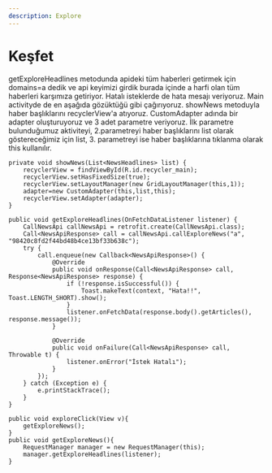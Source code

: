 ```yaml
---
description: Explore
---
```


# Keşfet

getExploreHeadlines metodunda apideki tüm haberleri getirmek için domains=a dedik ve api keyimizi girdik burada içinde a harfi olan tüm haberleri karşımıza getiriyor. Hatalı isteklerde de hata mesajı veriyoruz. Main activityde de en aşağıda gözüktüğü gibi çağırıyoruz. showNews metoduyla haber başlıklarını recyclerView'a atıyoruz. CustomAdapter adında bir adapter oluşturuyoruz ve 3 adet parametre veriyoruz. İlk parametre bulunduğumuz aktiviteyi, 2.parametreyi haber başlıklarını list olarak göstereceğimiz için list, 3. parametreyi ise haber başlıklarına tıklanma olarak this kullanılır.

```
private void showNews(List<NewsHeadlines> list) {
    recyclerView = findViewById(R.id.recycler_main);
    recyclerView.setHasFixedSize(true);
    recyclerView.setLayoutManager(new GridLayoutManager(this,1));
    adapter=new CustomAdapter(this,list,this);
    recyclerView.setAdapter(adapter);
}
```

```
public void getExploreHeadlines(OnFetchDataListener listener) {
    CallNewsApi callNewsApi = retrofit.create(CallNewsApi.class);
    Call<NewsApiResponse> call = callNewsApi.callExploreNews("a", "98420c8fd2f44bd48b4ce13bf33b638c");
    try {
        call.enqueue(new Callback<NewsApiResponse>() {
            @Override
            public void onResponse(Call<NewsApiResponse> call, Response<NewsApiResponse> response) {
                if (!response.isSuccessful()) {
                    Toast.makeText(context, "Hata!!", Toast.LENGTH_SHORT).show();
                }
                listener.onFetchData(response.body().getArticles(), response.message());
            }

            @Override
            public void onFailure(Call<NewsApiResponse> call, Throwable t) {
                listener.onError("İstek Hatalı");
            }
        });
    } catch (Exception e) {
        e.printStackTrace();
    }
}
```

```
public void exploreClick(View v){
    getExploreNews();
}
public void getExploreNews(){
    RequestManager manager = new RequestManager(this);
    manager.getExploreHeadlines(listener);
}
```
